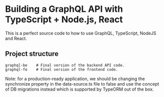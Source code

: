 # Building a GraphQL API with TypeScript + Node.js, React

This is a perfect source code to how to use GraphQL, TypeScript, NodeJS and React.

## Project structure
    graphql-be    # Final version of the backend API code.
    graphql-fe    # Final version of the frontend code.
    
Note: for a production-ready application, we should be changing the synchronize property in the data-source.ts file to false and use the concept of DB migrations instead which is supported by TypeORM out of the box.

